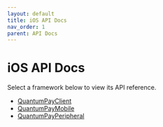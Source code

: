 ```yaml
---
layout: default
title: iOS API Docs
nav_order: 1
parent: API Docs
---
```


# iOS API Docs
Select a framework below to view its API reference.

* [QuantumPayClient](https://quantumpayclient-ios.netlify.app)
* [QuantumPayMobile](https://quantumpaymobile-ios.netlify.app)
* [QuantumPayPeripheral](https://https://quantumpayperipheral-ios.netlify.app)